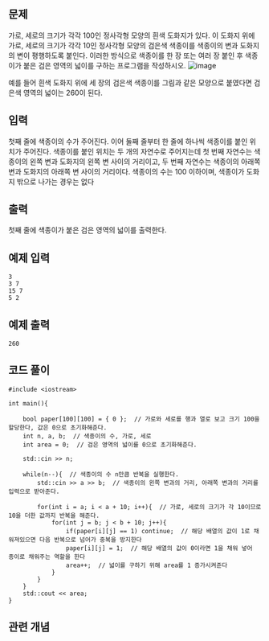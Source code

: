 ## 문제 
가로, 세로의 크기가 각각 100인 정사각형 모양의 흰색 도화지가 있다. 이 도화지 위에 가로, 세로의 크기가 각각 10인 정사각형 모양의 검은색 색종이를 색종이의 변과 도화지의 변이 평행하도록 붙인다. 이러한 방식으로 색종이를 한 장 또는 여러 장 붙인 후 색종이가 붙은 검은 영역의 넓이를 구하는 프로그램을 작성하시오.
![image](https://github.com/khw274/Coding-Test/assets/125671828/94c09bf8-b267-46bc-ab14-f0cbde3f1afc)

예를 들어 흰색 도화지 위에 세 장의 검은색 색종이를 그림과 같은 모양으로 붙였다면 검은색 영역의 넓이는 260이 된다.
## 입력
첫째 줄에 색종이의 수가 주어진다. 이어 둘째 줄부터 한 줄에 하나씩 색종이를 붙인 위치가 주어진다. 색종이를 붙인 위치는 두 개의 자연수로 주어지는데 첫 번째 자연수는 색종이의 왼쪽 변과 도화지의 왼쪽 변 사이의 거리이고, 두 번째 자연수는 색종이의 아래쪽 변과 도화지의 아래쪽 변 사이의 거리이다. 색종이의 수는 100 이하이며, 색종이가 도화지 밖으로 나가는 경우는 없다
## 출력
첫째 줄에 색종이가 붙은 검은 영역의 넓이를 출력한다.


## 예제 입력 
```
3
3 7
15 7
5 2
```

## 예제 출력  
```
260
```
## 코드 풀이
```
#include <iostream>

int main(){
    
    bool paper[100][100] = { 0 };  // 가로와 세로를 행과 열로 보고 크기 100을 할당한다, 값은 0으로 초기화해준다.
    int n, a, b;  // 색종이의 수, 가로, 세로
    int area = 0;  // 검은 영역의 넓이를 0으로 초기화해준다.
    
    std::cin >> n; 

    while(n--){  // 색종이의 수 n만큼 반복을 실행한다.
        std::cin >> a >> b;  // 색종이의 왼쪽 변과의 거리, 아래쪽 변과의 거리를 입력으로 받아준다.

        for(int i = a; i < a + 10; i++){  // 가로, 세로의 크기가 각 10이므로 10을 더한 값까지 반복을 해준다.
            for(int j = b; j < b + 10; j++){ 
                if(paper[i][j] == 1) continue;  // 해당 배열의 값이 1로 채워져있으면 다음 반복으로 넘어가 중복을 방지한다
                paper[i][j] = 1;  // 해당 배열의 값이 0이라면 1을 채워 넣어 종이로 채워주는 역할을 한다
                area++;  // 넓이를 구하기 위해 area를 1 증가시켜준다
            }
        }
    }
    std::cout << area;
}

```
## 관련 개념
